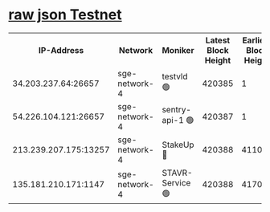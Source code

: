 
[raw json Testnet](https://rpc-check.sget.stavr.tech/sget/rpc-sget-result.json)
=


<table><tr><th>IP-Address</th><th>Network</th><th>Moniker</th><th>Latest Block Height</th><th>Earliest Block Height</th><th>Catching Up</th><th>Voting Power</th><th>Scan Time</th></tr><tr><td>34.203.237.64:26657</td><td>sge-network-4</td><td>testvld 🟢</td><td>420385</td><td>1</td><td>False</td><td>0</td><td>2023-11-29T06:34:04.907801187UTC</td></tr><tr><td>54.226.104.121:26657</td><td>sge-network-4</td><td>sentry-api-1 🟢</td><td>420387</td><td>1</td><td>False</td><td>0</td><td>2023-11-29T06:34:15.707146969UTC</td></tr><tr><td>213.239.207.175:13257</td><td>sge-network-4</td><td>StakeUp 🔴</td><td>420388</td><td>411001</td><td>False</td><td>100</td><td>2023-11-29T06:34:24.117301594UTC</td></tr><tr><td>135.181.210.171:1147</td><td>sge-network-4</td><td>STAVR-Service 🟢</td><td>420388</td><td>417001</td><td>False</td><td>0</td><td>2023-11-29T06:34:24.439122293UTC</td></tr></table>
